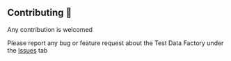 ## Contributing 👐

Any contribution is welcomed  

Please report any bug or feature request about the Test Data Factory under the [Issues](https://github.com/S4GConsulting/awesome-s4g/issues) tab
